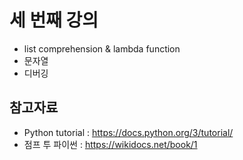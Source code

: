 # 세 번째 강의 

* list comprehension & lambda function
* 문자열 
* 디버깅


## 참고자료
* Python tutorial : https://docs.python.org/3/tutorial/
* 점프 투 파이썬 : https://wikidocs.net/book/1
